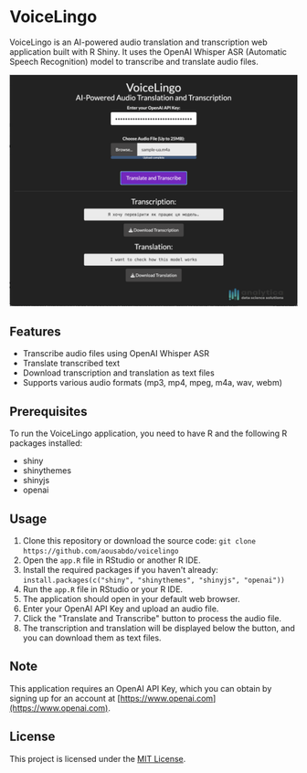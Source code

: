# VoiceLingo

VoiceLingo is an AI-powered audio translation and transcription web application built with R Shiny. It uses the OpenAI Whisper ASR (Automatic Speech Recognition) model to transcribe and translate audio files.

![VoiceLingo Screenshot](screenshot.png)

## Features

- Transcribe audio files using OpenAI Whisper ASR
- Translate transcribed text
- Download transcription and translation as text files
- Supports various audio formats (mp3, mp4, mpeg, m4a, wav, webm)

## Prerequisites

To run the VoiceLingo application, you need to have R and the following R packages installed:

- shiny
- shinythemes
- shinyjs
- openai

## Usage

1. Clone this repository or download the source code:
   `git clone https://github.com/aousabdo/voicelingo`
2. Open the `app.R` file in RStudio or another R IDE.
3. Install the required packages if you haven't already: 
    `install.packages(c("shiny", "shinythemes", "shinyjs", "openai"))`
4. Run the `app.R` file in RStudio or your R IDE.
5. The application should open in your default web browser.
6. Enter your OpenAI API Key and upload an audio file.
7. Click the "Translate and Transcribe" button to process the audio file.
8. The transcription and translation will be displayed below the button, and you can download them as text files.

## Note

This application requires an OpenAI API Key, which you can obtain by signing up for an account at [https://www.openai.com](https://www.openai.com).

## License

This project is licensed under the [MIT License](LICENSE).

